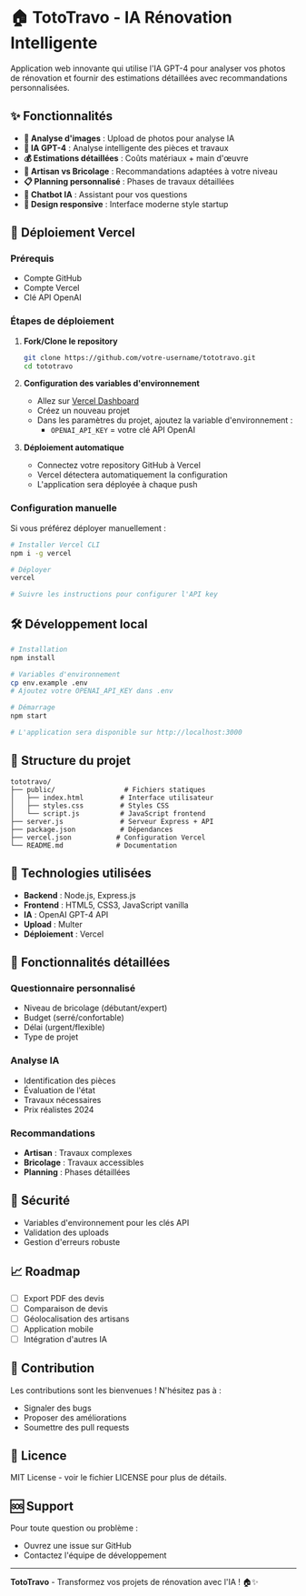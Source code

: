 # 🏠 TotoTravo - IA Rénovation Intelligente

Application web innovante qui utilise l'IA GPT-4 pour analyser vos photos de rénovation et fournir des estimations détaillées avec recommandations personnalisées.

## ✨ Fonctionnalités

- **📸 Analyse d'images** : Upload de photos pour analyse IA
- **🤖 IA GPT-4** : Analyse intelligente des pièces et travaux
- **💰 Estimations détaillées** : Coûts matériaux + main d'œuvre
- **👷 Artisan vs Bricolage** : Recommandations adaptées à votre niveau
- **📋 Planning personnalisé** : Phases de travaux détaillées
- **💬 Chatbot IA** : Assistant pour vos questions
- **📱 Design responsive** : Interface moderne style startup

## 🚀 Déploiement Vercel

### Prérequis
- Compte GitHub
- Compte Vercel
- Clé API OpenAI

### Étapes de déploiement

1. **Fork/Clone le repository**
   ```bash
   git clone https://github.com/votre-username/tototravo.git
   cd tototravo
   ```

2. **Configuration des variables d'environnement**
   - Allez sur [Vercel Dashboard](https://vercel.com/dashboard)
   - Créez un nouveau projet
   - Dans les paramètres du projet, ajoutez la variable d'environnement :
     - `OPENAI_API_KEY` = votre clé API OpenAI

3. **Déploiement automatique**
   - Connectez votre repository GitHub à Vercel
   - Vercel détectera automatiquement la configuration
   - L'application sera déployée à chaque push

### Configuration manuelle

Si vous préférez déployer manuellement :

```bash
# Installer Vercel CLI
npm i -g vercel

# Déployer
vercel

# Suivre les instructions pour configurer l'API key
```

## 🛠️ Développement local

```bash
# Installation
npm install

# Variables d'environnement
cp env.example .env
# Ajoutez votre OPENAI_API_KEY dans .env

# Démarrage
npm start

# L'application sera disponible sur http://localhost:3000
```

## 📁 Structure du projet

```
tototravo/
├── public/                 # Fichiers statiques
│   ├── index.html         # Interface utilisateur
│   ├── styles.css         # Styles CSS
│   └── script.js          # JavaScript frontend
├── server.js              # Serveur Express + API
├── package.json           # Dépendances
├── vercel.json           # Configuration Vercel
└── README.md             # Documentation
```

## 🔧 Technologies utilisées

- **Backend** : Node.js, Express.js
- **Frontend** : HTML5, CSS3, JavaScript vanilla
- **IA** : OpenAI GPT-4 API
- **Upload** : Multer
- **Déploiement** : Vercel

## 📱 Fonctionnalités détaillées

### Questionnaire personnalisé
- Niveau de bricolage (débutant/expert)
- Budget (serré/confortable)
- Délai (urgent/flexible)
- Type de projet

### Analyse IA
- Identification des pièces
- Évaluation de l'état
- Travaux nécessaires
- Prix réalistes 2024

### Recommandations
- **Artisan** : Travaux complexes
- **Bricolage** : Travaux accessibles
- **Planning** : Phases détaillées

## 🔐 Sécurité

- Variables d'environnement pour les clés API
- Validation des uploads
- Gestion d'erreurs robuste

## 📈 Roadmap

- [ ] Export PDF des devis
- [ ] Comparaison de devis
- [ ] Géolocalisation des artisans
- [ ] Application mobile
- [ ] Intégration d'autres IA

## 🤝 Contribution

Les contributions sont les bienvenues ! N'hésitez pas à :
- Signaler des bugs
- Proposer des améliorations
- Soumettre des pull requests

## 📄 Licence

MIT License - voir le fichier LICENSE pour plus de détails.

## 🆘 Support

Pour toute question ou problème :
- Ouvrez une issue sur GitHub
- Contactez l'équipe de développement

---

**TotoTravo** - Transformez vos projets de rénovation avec l'IA ! 🏠✨

